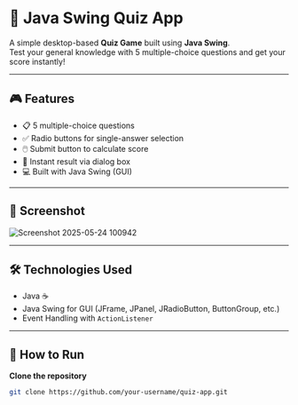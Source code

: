 # 🧠 Java Swing Quiz App

A simple desktop-based **Quiz Game** built using **Java Swing**.  
Test your general knowledge with 5 multiple-choice questions and get your score instantly!

---

## 🎮 Features

- 📋 5 multiple-choice questions
- ✅ Radio buttons for single-answer selection
- 🖱️ Submit button to calculate score
- 💯 Instant result via dialog box
- 💻 Built with Java Swing (GUI)

---

## 📸 Screenshot

![Screenshot 2025-05-24 100942](https://github.com/user-attachments/assets/25de1812-0bb1-4b9e-b98b-45c4fd131a81)

---

## 🛠️ Technologies Used

- Java ☕
- Java Swing for GUI (JFrame, JPanel, JRadioButton, ButtonGroup, etc.)
- Event Handling with `ActionListener`

---

## 🚀 How to Run

 **Clone the repository**
   ```bash
   git clone https://github.com/your-username/quiz-app.git

